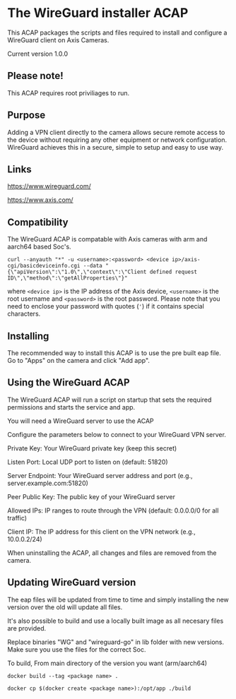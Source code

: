 # The WireGuard installer ACAP

This ACAP packages the scripts and files required to install and configure a WireGuard client on Axis Cameras.

Current version 1.0.0

## Please note!

This  ACAP requires root priviliages to run.

## Purpose

Adding a VPN client directly to the camera allows secure remote access to the device without requiring any other equipment or network configuration.
WireGuard achieves this in a secure, simple to setup and easy to use way.

## Links

https://www.wireguard.com/

https://www.axis.com/

## Compatibility

The WireGuard ACAP is compatable with Axis cameras with arm and aarch64 based Soc's.

```
curl --anyauth "*" -u <username>:<password> <device ip>/axis-cgi/basicdeviceinfo.cgi --data "{\"apiVersion\":\"1.0\",\"context\":\"Client defined request ID\",\"method\":\"getAllProperties\"}"
```

where `<device ip>` is the IP address of the Axis device, `<username>` is the root username and `<password>` is the root password. Please
note that you need to enclose your password with quotes (`'`) if it contains special characters.

## Installing

The recommended way to install this ACAP is to use the pre built eap file.
Go to "Apps" on the camera and click "Add app".


## Using the WireGuard ACAP

The WireGuard ACAP will run a script on startup that sets the required permissions and starts the service and app.

You will need a WireGuard server to use the ACAP

Configure the parameters below to connect to your WireGuard VPN server.

Private Key: Your WireGuard private key (keep this secret)

Listen Port: Local UDP port to listen on (default: 51820)

Server Endpoint: Your WireGuard server address and port (e.g., server.example.com:51820)

Peer Public Key: The public key of your WireGuard server

Allowed IPs: IP ranges to route through the VPN (default: 0.0.0.0/0 for all traffic)

Client IP: The IP address for this client on the VPN network (e.g., 10.0.0.2/24)

When uninstalling the ACAP, all changes and files are removed from the camera.

## Updating WireGuard version

The eap files will be updated from time to time and simply installing the new version over the old will update all files.

It's also possible to build and use a locally built image as all necesary files are provided.

Replace binaries "WG" and "wireguard-go" in lib folder with new versions.
Make sure you use the files for the correct Soc.


To build, 
From main directory of the version you want (arm/aarch64)

```
docker build --tag <package name> . 
```
```
docker cp $(docker create <package name>):/opt/app ./build 
```

